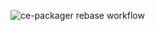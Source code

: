 ![ce-packager rebase workflow](https://raw.github.com/kaltura/ce-packager/falcon/docs/images/CE%20GitHub%20Structure.png "Rebase Workflow")
